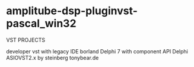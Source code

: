 # amplitube-dsp-pluginvst-pascal_win32
VST PROJECTS

developer vst with legacy IDE borland  Delphi 7
with component API Delphi ASIOVST2.x by steinberg tonybear.de
